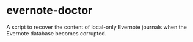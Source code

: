 # evernote-doctor
A script to recover the content of local-only Evernote journals when the Evernote database becomes corrupted.
